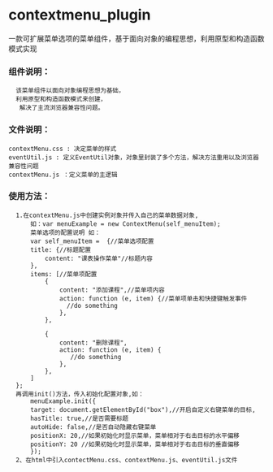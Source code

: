 # contextmenu_plugin
一款可扩展菜单选项的菜单组件，基于面向对象的编程思想，利用原型和构造函数模式实现

### 组件说明：
	  该菜单组件以面向对象编程思想为基础，
	  利用原型和构造函数模式来创建，
       解决了主流浏览器兼容性问题。
          
### 文件说明：
    contextMenu.css : 决定菜单的样式
    eventUtil.js : 定义EventUtil对象，对象里封装了多个方法，解决方法重用以及浏览器兼容性问题
    contextMenu.js ：定义菜单的主逻辑
    
### 使用方法：
  	  1.在contextMenu.js中创建实例对象并传入自己的菜单数据对象,
    	  如：var menuExample = new ContextMenu(self_menuItem);
    	  菜单选项的配置说明 如：
    	  var self_menuItem =  {//菜单选项配置
          title: {//标题配置
              content: "课表操作菜单"//标题内容
          },
          items: [//菜单项配置
              {
                  content: "添加课程",//菜单项内容
                  action: function (e, item) {//菜单项单击和快捷键触发事件
                    //do something
                  },
              },
              
              {
                  content: "删除课程",
                  action: function (e, item) {
                     //do something
                  },
              },
          ]
      };
  	  再调用init()方法，传入初始化配置对象,如：
    	  menuExample.init({
          target: document.getElementById("box"),//开启自定义右键菜单的目标,
          hasTitle: true,//是否需要标题
          autoHide: false,//是否自动隐藏右键菜单   
          positionX: 20,//如果初始化时显示菜单，菜单相对于右击目标的水平偏移
          positionY: 20 //如果初始化时显示菜单，菜单相对于右击目标的垂直偏移  
          });
      2、在html中引入contectMenu.css、contextMenu.js、eventUtil.js文件
      

